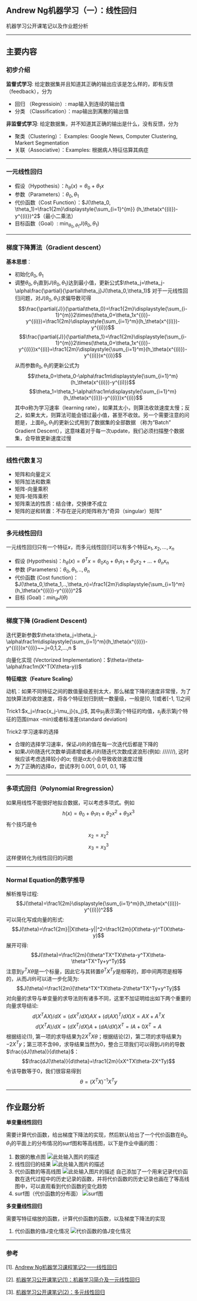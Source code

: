 
## Andrew Ng机器学习（一）：线性回归
机器学习公开课笔记以及作业题分析

***
## 主要内容
### 初步介绍
__监督式学习__: 给定数据集并且知道其正确的输出应该是怎么样的，即有反馈（feedback），分为
* 回归 （Regressioin）: map输入到连续的输出值
* 分类 （Classification）：map输出到离散的输出值

__非监督式学习__: 给定数据集，并不知道其正确的输出是什么，没有反馈，分为
* 聚类（Clustering）： Examples: Google News, Computer Clustering, Markert Segmentation
* 关联（Associative）：Examples: 根据病人特征估算其病症

***

### 一元线性回归
* 假设（Hypothesis）：$h_{\theta}(x)=\theta_0+\theta_1x$
* 参数（Parameters）：$\theta_0, \theta_1$
* 代价函数（Cost Function）：$J(\theta_0, \theta_1)=\frac1{2m}\displaystyle{\sum_{i=1}^{m}} (h_\theta(x^{(i)})-y^{(i)})^2$（最小二乘法）
* 目标函数（Goal）: $\displaystyle{\min_{\theta_0, \theta_1}}J(\theta_0, \theta_1)$

***

### 梯度下降算法（Gradient descent）
__基本思想__：
* 初始化$\theta_0, \theta_1$
* 调整$\theta_0, \theta_1$直到$J(\theta_0, \theta_1)$达到最小值，更新公式$\theta_j=\theta_j-\alpha\frac{\partial}{\partial\theta_j}J(\theta_0,\theta_1)$
对于一元线性回归问题，对$J(\theta_0, \theta_1)$求偏导数可得
$$\frac{\partial{J}}{\partial\theta_0}=\frac1{2m}\displaystyle{\sum_{i-1}^{m}}2\times(\theta_0+\theta_1x^{(i)}-y^{(i)})=\frac1{2m}\displaystyle{\sum_{i=1}^m}(h_\theta(x^{(i)})-y^{(i)})$$
$$\frac{\partial{J}}{\partial\theta_1}=\frac1{2m}\displaystyle{\sum_{i-1}^{m}}2\times(\theta_0+\theta_1x^{(i)}-y^{(i)})x^{(i)}=\frac1{2m}\displaystyle{\sum_{i=1}^m}(h_\theta(x^{(i)})-y^{(i)})x^{(i)}$$
从而参数$\theta_0, \theta_1$的更新公式为
$$\theta_0=\theta_0-\alpha\frac1m\displaystyle{\sum_{i=1}^m}(h_\theta(x^{(i)})-y^{(i)})$$
$$\theta_1=\theta_1-\alpha\frac1m\displaystyle{\sum_{i=1}^m}(h_\theta(x^{(i)})-y^{(i)})x^{(i)}$$
其中$\alpha$称为学习速率（learning rate），如果其太小，则算法收敛速度太慢；反之，如果太大，则算法可能会错过最小值，甚至不收敛。另一个需要注意的问题是，上面$\theta_0, \theta_1$的更新公式用到了数据集的全部数据 （称为“Batch” Gradient Descent），这意味着对于每一次update，我们必须扫描整个数据集，会导致更新速度过慢

***

### 线性代数复习
* 矩阵和向量定义
* 矩阵加法和数乘
* 矩阵-向量乘积
* 矩阵-矩阵乘积
* 矩阵乘法的性质：结合律，交换律不成立
* 矩阵的逆和转置：不存在逆元的矩阵称为“奇异（singular）矩阵”

***

### 多元线性回归
一元线性回归只有一个特征$x$，而多元线性回归可以有多个特征$x_1,x_2,...,x_n$
* 假设 (Hypothesis)：$h_\theta(x)=\theta^Tx=\theta_0x_0+\theta_1x_1+\theta_2x_2+...+\theta_nx_n$
* 参数 (Parameters)：$\theta_0,\theta_1,..,\theta_n$
* 代价函数 (Cost function)：$J(\theta_0,\theta_1,..,\theta_n)=\frac1{2m}\displaystyle{\sum_{i=1}^m}(h_\theta(x^{(i)})-y^{(i)})^2$
* 目标 (Goal)：$min_\theta J(\theta)$

***

### 梯度下降 (Gradient Descent)
迭代更新参数$\theta:\theta_j=\theta_j-\alpha\frac1m\displaystyle{\sum_{i=1}^m}(h_\theta(x^{(i)})-y^{(i)})x^{(i)}~~,j=0,1,2,...,n $

向量化实现 (Vectorized Implementation)：$\theta=\theta-\alpha\frac1m(X^T(X\theta-y))$

__特征缩放（Feature Scaling）__

动机：如果不同特征之间的数值量级差别太大，那么梯度下降的速度非常慢，为了加快算法的收敛速度，将各个特征划归到统一数量级，一般是[0, 1]或者[-1, 1]之间

Trick1:$x_j=\frac{x_j-\mu_j}{s_j}$, 其中$\mu_j$表示第j个特征的均值，$s_j$表示第j个特征的范围(max
-min)或者标准差(standard deviation)

Trick2:学习速率的选择
* 合理的选择学习速率，保证$J(\theta)$的值在每一次迭代后都是下降的
* 如果$J(\theta)$随迭代次数单调递增或者$J(\theta)$随迭代次数成波浪形(例如: \/\/\/\/\/\/), 这时候应该考虑选择较小的$\alpha$; 但是$\alpha$太小会导致收敛速度过慢
* 为了正确的选择$\alpha$，尝试序列 0.001, 0.01, 0.1, 1等

***

### 多项式回归（Polynomial Rregression）
如果用线性不能很好地拟合数据，可以考虑多项式。例如
$$h(x)=\theta_0+\theta_1x_1+\theta_2x^2+\theta_3x^3$$
有个技巧是令
$$x_2=x_2^2$$
$$x_3=x^3_3$$
这样便转化为线性回归的问题

***

### Normal Equation的数学推导
解析推导过程:
$$J(\theta)=\frac1{2m}\displaystyle{\sum_{i=1}^m}(h_\theta(x^{(i)})-y^{(i)})^2$$
可以简化写成向量的形式:
$$J(\theta)=\frac1{2m}||X\theta-y||^2=\frac1{2m}(X\theta-y)^T(X\theta-y)$$
展开可得:
$$J(\theta)=\frac1{2m}(\theta^TX^TX\theta-y^TX\theta-\theta^TX^Ty+y^Ty)$$
注意到$y^TX\theta$是一个标量，因此它与其转置$\theta^TX^Ty$是相等的，即中间两项是相等的，从而$J(\theta)$可以进一步化简为:
$$J(\theta)=\frac1{2m}[\theta^TX^TX\theta-2\theta^TX^Ty+y^Ty]$$
对向量的求导与单变量的求导法则有诸多不同，这里不加证明给出如下两个重要的向量求导结论:
$$d(X^TAX)/dX=(dX^T/dX)AX+(d(AX)^T/dX)X=AX+A^TX$$
$$d(X^TA)/dX=(dX^T/dX)A+(dA/dX)X^T=IA+0X^T=A$$
根据结论(1), 第一项的求导结果为$2X^TX\theta$；根据结论(2)，第二项的求导结果为$-2X^Ty$；第三项不含θθ，求导结果当然为0，整合三项我们可以得到$J(\theta)$的导数$\frac{dJ(\theta)}{d\theta}$：
$$\frac{dJ(\theta)}{d\theta}=\frac1{2m}(xX^TX\theta-2X^Ty)$$
令该导数等于0，我们很容易得到
$$\theta=(X^TX)^{-1}X^Ty$$

***
## 作业题分析
__单变量线性回归__

需要计算代价函数，给出梯度下降法的实现，然后默认给出了一个代价函数在$\theta_0,\theta_1$的平面上的分布情况的surf图和等高线图，以下是作业中画的图：
1. 数据的散点图
![此处输入图片的描述](http://imglf2.nosdn.127.net/img/WnpMNEZyYld6WUd6TFJlUm5tdXdoaS80akhjdkhSSTI2S3VDVjBvV0VHNUdiVHhLWE4wUk9RPT0.png?imageView&thumbnail=500x0&quality=96&stripmeta=0&type=jpg)
2. 线性回归的结果
![此处输入图片的描述](http://imglf.nosdn.127.net/img/WnpMNEZyYld6WUd6TFJlUm5tdXdocmpTNEhsaEFLYlRGZ1JBYXFQY2pEamVPVWZ4ZFQ3eFdnPT0.png?imageView&thumbnail=500x0&quality=96&stripmeta=0&type=jpg)
3. 代价函数的等高线图
![此处输入图片的描述](http://imglf0.nosdn.127.net/img/WnpMNEZyYld6WUd6TFJlUm5tdXdoajcrL08vTXZvNUJSSXN5TFgzK1JBcndQbEV4S0pEQzhBPT0.png?imageView&thumbnail=500x0&quality=96&stripmeta=0&type=jpg)
自己添加了一个用来记录代价函数在迭代过程中的历史记录的函数，并将代价函数的历史记录也画在了等高线图中，可以直观看到代价函数的变化趋势
4. surf图（代价函数的分布面）
![surf图](http://imglf2.nosdn.127.net/img/WnpMNEZyYld6WUd6TFJlUm5tdXdob3Z1L3Z1cytSdWp2NmU5d09lNjI5WlVUZnZ3MHFsemlnPT0.png?imageView&thumbnail=1680x0&quality=96&stripmeta=0&type=jpg)

__多变量线性回归__

需要写特征缩放的函数，计算代价函数的函数，以及梯度下降法的实现

1. 代价函数的值J变化情况
![代价函数的值J变化情况](http://imglf1.nosdn.127.net/img/WnpMNEZyYld6WUd6TFJlUm5tdXdoZ1NvRW1YeXcxS0pjc045UkRKQWoxWUVaRGVVbDJGUzFRPT0.png?imageView&thumbnail=500x0&quality=96&stripmeta=0&type=jpg)

***
### 参考
[1]. [Andrew Ng机器学习课程笔记2——线性回归](http://www.yalewoo.com/andrew_ng_machine_learning_notes_2_linear_regression.html)

[2]. [机器学习公开课笔记(1)：机器学习简介及一元线性回归](http://www.cnblogs.com/python27/p/MachineLearningWeek01.html)

[3]. [机器学习公开课笔记(2)：多元线性回归](http://www.cnblogs.com/python27/p/MachineLearningWeek02.html)

